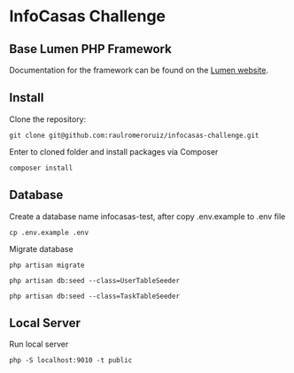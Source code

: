 # InfoCasas Challenge


## Base Lumen PHP Framework

Documentation for the framework can be found on the [Lumen website](https://lumen.laravel.com/docs).

## Install

Clone the repository:

	git clone git@github.com:raulromeroruiz/infocasas-challenge.git

Enter to cloned folder and install packages vía Composer

	composer install


## Database

Create a database name infocasas-test, after copy .env.example to .env file

	cp .env.example .env

Migrate database

	php artisan migrate

	php artisan db:seed --class=UserTableSeeder

	php artisan db:seed --class=TaskTableSeeder


## Local Server

Run local server

	php -S localhost:9010 -t public

